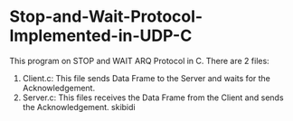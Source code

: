 # Stop-and-Wait-Protocol-Implemented-in-UDP-C

This program on STOP and WAIT ARQ Protocol in C.
There are 2 files:
1. Client.c: This file sends Data Frame to the Server and waits for the Acknowledgement.
2. Server.c: This files receives the Data Frame from the Client and sends the Acknowledgement.
skibidi
